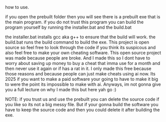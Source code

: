 how to use.

if you open the prebuilt folder then you will see there is a prebuilt exe that is the main program.
if you do not trust this program you can build the program yourself by running the installer.bat and the build.bat

the installer.bat installs gcc aka g++ to ensure that the build will work.
the build.bat runs the build command to build the exe. This project is open source so feel free
to look through the code if you think its suspicous and also feel free to make your own cheating software. This open source project was made because people are broke. And I made this so I dont have to worry about saving up money to buy a cheat that imma use for a month and then never use it again or if has a rat in it. I only made this free because those reasons and because people can just make cheats using ai now. Its 2025 if you want to make a paid software your going to have to make it big to were the point its impossible to make with ai. Anyways, im not gonna give you a full lecture on why I made this but here yah go :)

NOTE: if you trust us and use the prebuilt you can delete the source code if you like so its not a big messy file. But if your gonna build the software you have to keep the source code and then you could delete it after building the exe.